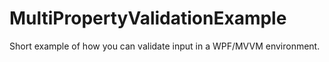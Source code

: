 MultiPropertyValidationExample
==============================

Short example of how you can validate input in a WPF/MVVM environment.
